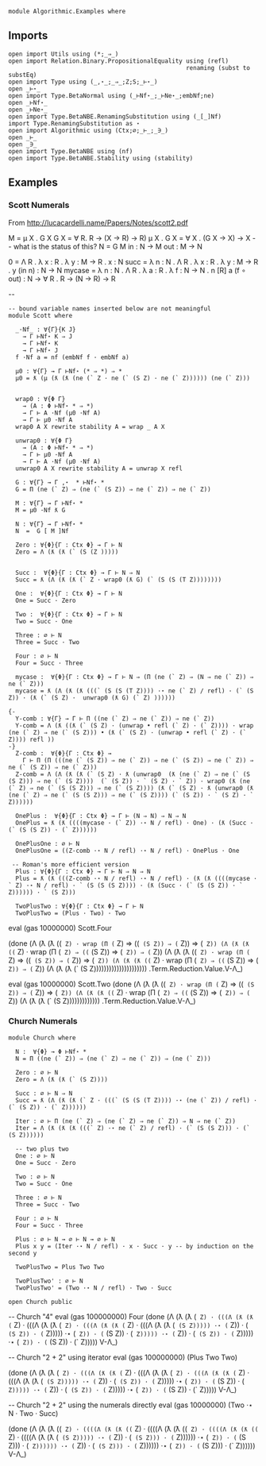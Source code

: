 ```
module Algorithmic.Examples where
```

## Imports

```
open import Utils using (*;_⇒_)
open import Relation.Binary.PropositionalEquality using (refl) 
                                                  renaming (subst to substEq)
open import Type using (_,⋆_;_⇒_;Z;S;_⊢⋆_)
open _⊢⋆_
open import Type.BetaNormal using (_⊢Nf⋆_;_⊢Ne⋆_;embNf;ne)
open _⊢Nf⋆_
open _⊢Ne⋆_
open import Type.BetaNBE.RenamingSubstitution using (_[_]Nf)
import Type.RenamingSubstitution as ⋆
open import Algorithmic using (Ctx;∅;_⊢_;_∋_)
open _⊢_
open _∋_
open import Type.BetaNBE using (nf)
open import Type.BetaNBE.Stability using (stability)
```

## Examples

### Scott Numerals

From http://lucacardelli.name/Papers/Notes/scott2.pdf

M = μ X . G X
G X = ∀ R. R → (X → R) → R)
μ X . G X = ∀ X . (G X → X) → X -- what is the status of this?
N = G M
in  : N → M
out : M → N

0    = Λ R . λ x : R . λ y : M → R . x
     : N
succ = λ n : N . Λ R . λ x : R . λ y : M → R . y (in n)
     : N → N
mycase = λ n : N . Λ R . λ a : R . λ f : N → N . n [R] a (f ∘ out)
     : N → ∀ R . R → (N → R) → R


--

```
-- bound variable names inserted below are not meaningful
module Scott where

  _·Nf_ : ∀{Γ}{K J}
    → Γ ⊢Nf⋆ K ⇒ J
    → Γ ⊢Nf⋆ K
    → Γ ⊢Nf⋆ J
  f ·Nf a = nf (embNf f · embNf a)

  μ0 : ∀{Γ} → Γ ⊢Nf⋆ (* ⇒ *) ⇒ *
  μ0 = ƛ (μ (ƛ (ƛ (ne (` Z · ne (` (S Z) · ne (` Z)))))) (ne (` Z)))


  wrap0 : ∀{Φ Γ}
    → (A : Φ ⊢Nf⋆ * ⇒ *)
    → Γ ⊢ A ·Nf (μ0 ·Nf A)
    → Γ ⊢ μ0 ·Nf A
  wrap0 A X rewrite stability A = wrap _ A X

  unwrap0 : ∀{Φ Γ}
    → (A : Φ ⊢Nf⋆ * ⇒ *)
    → Γ ⊢ μ0 ·Nf A
    → Γ ⊢ A ·Nf (μ0 ·Nf A)
  unwrap0 A X rewrite stability A = unwrap X refl
  
  G : ∀{Γ} → Γ ,⋆  * ⊢Nf⋆ *
  G = Π (ne (` Z) ⇒ (ne (` (S Z)) ⇒ ne (` Z)) ⇒ ne (` Z))
  
  M : ∀{Γ} → Γ ⊢Nf⋆ *
  M = μ0 ·Nf ƛ G

  N : ∀{Γ} → Γ ⊢Nf⋆ *
  N  =  G [ M ]Nf

  Zero : ∀{Φ}{Γ : Ctx Φ} → Γ ⊢ N
  Zero = Λ (ƛ (ƛ (` (S (Z )))))


  Succ :  ∀{Φ}{Γ : Ctx Φ} → Γ ⊢ N ⇒ N
  Succ = ƛ (Λ (ƛ (ƛ (` Z · wrap0 (ƛ G) (` (S (S (T Z))))))))

  One :  ∀{Φ}{Γ : Ctx Φ} → Γ ⊢ N
  One = Succ · Zero
  
  Two :  ∀{Φ}{Γ : Ctx Φ} → Γ ⊢ N
  Two = Succ · One

  Three : ∅ ⊢ N
  Three = Succ · Two

  Four : ∅ ⊢ N
  Four = Succ · Three

  mycase :  ∀{Φ}{Γ : Ctx Φ} → Γ ⊢ N ⇒ (Π (ne (` Z) ⇒ (N ⇒ ne (` Z)) ⇒ ne (` Z)))
  mycase = ƛ (Λ (ƛ (ƛ (((` (S (S (T Z)))) ·⋆ ne (` Z) / refl) · (` (S Z)) · (ƛ (` (S Z) ·  unwrap0 (ƛ G) (` Z) ))))))

{-
  Y-comb : ∀{Γ} → Γ ⊢ Π ((ne (` Z) ⇒ ne (` Z)) ⇒ ne (` Z))
  Y-comb = Λ (ƛ ((ƛ (` (S Z) · (unwrap • refl (` Z) · (` Z)))) · wrap (ne (` Z) ⇒ ne (` (S Z))) • (ƛ (` (S Z) · (unwrap • refl (` Z) · (` Z)))) refl ))
-}
  Z-comb :  ∀{Φ}{Γ : Ctx Φ} →
    Γ ⊢ Π (Π (((ne (` (S Z)) ⇒ ne (` Z)) ⇒ ne (` (S Z)) ⇒ ne (` Z)) ⇒ ne (` (S Z)) ⇒ ne (` Z)))
  Z-comb = Λ (Λ (ƛ (ƛ (` (S Z) · ƛ (unwrap0  (ƛ (ne (` Z) ⇒ ne (` (S (S Z))) ⇒ ne (` (S Z))))  (` (S Z)) · ` (S Z) · ` Z)) · wrap0 (ƛ (ne (` Z) ⇒ ne (` (S (S Z))) ⇒ ne (` (S Z)))) (ƛ (` (S Z) · ƛ (unwrap0 (ƛ (ne (` Z) ⇒ ne (` (S (S Z))) ⇒ ne (` (S Z)))) (` (S Z)) · ` (S Z) · ` Z))))))

  OnePlus :  ∀{Φ}{Γ : Ctx Φ} → Γ ⊢ (N ⇒ N) ⇒ N ⇒ N
  OnePlus = ƛ (ƛ ((((mycase · (` Z)) ·⋆ N / refl) · One) · (ƛ (Succ · (` (S (S Z)) · (` Z))))))

  OnePlusOne : ∅ ⊢ N
  OnePlusOne = ((Z-comb ·⋆ N / refl) ·⋆ N / refl) · OnePlus · One

 -- Roman's more efficient version
  Plus : ∀{Φ}{Γ : Ctx Φ} → Γ ⊢ N ⇒ N ⇒ N
  Plus = ƛ (ƛ (((Z-comb ·⋆ N / refl) ·⋆ N / refl) · (ƛ (ƛ ((((mycase · ` Z) ·⋆ N / refl) · ` (S (S (S Z)))) · (ƛ (Succ · (` (S (S Z)) · ` Z)))))) · ` (S Z)))

  TwoPlusTwo : ∀{Φ}{Γ : Ctx Φ} → Γ ⊢ N
  TwoPlusTwo = (Plus · Two) · Two
```

eval (gas 10000000) Scott.Four

(done
 (Λ
  (ƛ
   (ƛ
    ((` Z) ·
     wrap (Π (` Z) ⇒ ((` (S Z)) ⇒ (` Z)) ⇒ (` Z))
     (Λ
      (ƛ
       (ƛ
        ((` Z) ·
         wrap (Π (` Z) ⇒ ((` (S Z)) ⇒ (` Z)) ⇒ (` Z))
         (Λ
          (ƛ
           (ƛ
            ((` Z) ·
             wrap (Π (` Z) ⇒ ((` (S Z)) ⇒ (` Z)) ⇒ (` Z))
             (Λ
              (ƛ
               (ƛ
                ((` Z) ·
                 wrap (Π (` Z) ⇒ ((` (S Z)) ⇒ (` Z)) ⇒ (` Z))
                 (Λ (ƛ (ƛ (` (S Z)))))))))))))))))))))
 .Term.Reduction.Value.V-Λ_)

eval (gas 10000000) Scott.Two
(done
 (Λ
  (ƛ
   (ƛ
    ((` Z) ·
     wrap (Π (` Z) ⇒ ((` (S Z)) ⇒ (` Z)) ⇒ (` Z))
     (Λ
      (ƛ
       (ƛ
        ((` Z) ·
         wrap (Π (` Z) ⇒ ((` (S Z)) ⇒ (` Z)) ⇒ (` Z))
         (Λ (ƛ (ƛ (` (S Z)))))))))))))
 .Term.Reduction.Value.V-Λ_)

### Church Numerals

```
module Church where

  N :  ∀{Φ} → Φ ⊢Nf⋆ *
  N = Π ((ne (` Z)) ⇒ (ne (` Z) ⇒ ne (` Z)) ⇒ (ne (` Z)))

  Zero : ∅ ⊢ N
  Zero = Λ (ƛ (ƛ (` (S Z))))

  Succ : ∅ ⊢ N ⇒ N
  Succ = ƛ (Λ (ƛ (ƛ (` Z · (((` (S (S (T Z)))) ·⋆ (ne (` Z)) / refl) · (` (S Z)) · (` Z))))))
  
  Iter : ∅ ⊢ Π (ne (` Z) ⇒ (ne (` Z) ⇒ ne (` Z)) ⇒ N ⇒ ne (` Z))
  Iter = Λ (ƛ (ƛ (ƛ (((` Z) ·⋆ ne (` Z) / refl) · (` (S (S Z))) · (` (S Z))))))

  -- two plus two
  One : ∅ ⊢ N
  One = Succ · Zero

  Two : ∅ ⊢ N
  Two = Succ · One

  Three : ∅ ⊢ N
  Three = Succ · Two

  Four : ∅ ⊢ N
  Four = Succ · Three

  Plus : ∅ ⊢ N → ∅ ⊢ N → ∅ ⊢ N
  Plus x y = (Iter ·⋆ N / refl) · x · Succ · y -- by induction on the second y

  TwoPlusTwo = Plus Two Two

  TwoPlusTwo' : ∅ ⊢ N
  TwoPlusTwo' = (Two ·⋆ N / refl) · Two · Succ

open Church public
```

-- Church "4"
eval (gas 100000000) Four
(done
 (Λ
  (ƛ
   (ƛ
    (` Z) ·
    (((Λ
       (ƛ
        (ƛ
         (` Z) ·
         (((Λ
            (ƛ
             (ƛ
              (` Z) ·
              (((Λ
                 (ƛ
                  (ƛ
                   (` Z) · (((Λ (ƛ (ƛ (` (S Z))))) ·⋆ (` Z)) · (` (S Z)) · (` Z)))))
                ·⋆ (` Z))
               · (` (S Z))
               · (` Z)))))
           ·⋆ (` Z))
          · (` (S Z))
          · (` Z)))))
      ·⋆ (` Z))
     · (` (S Z))
     · (` Z)))))
 V-Λ_)

-- Church "2 + 2" using iterator
eval (gas 100000000) (Plus Two Two)

(done
 (Λ
  (ƛ
   (ƛ
    (` Z) ·
    (((Λ
       (ƛ
        (ƛ
         (` Z) ·
         (((Λ
            (ƛ
             (ƛ
              (` Z) ·
              (((Λ
                 (ƛ
                  (ƛ
                   (` Z) · (((Λ (ƛ (ƛ (` (S Z))))) ·⋆ (` Z)) · (` (S Z)) · (` Z)))))
                ·⋆ (` Z))
               · (` (S Z))
               · (` Z)))))
           ·⋆ (` Z))
          · (` (S Z))
          · (` Z)))))
      ·⋆ (` Z))
     · (` (S Z))
     · (` Z)))))
 V-Λ_)

-- Church "2 + 2" using the numerals directly
eval (gas 10000000) (Two ·⋆ N · Two · Succ)

(done
 (Λ
  (ƛ
   (ƛ
    ((` Z) ·
     ((((Λ
         (ƛ
          (ƛ
           ((` Z) ·
            ((((Λ
                (ƛ
                 (ƛ
                  ((` Z) ·
                   ((((Λ
                       (ƛ
                        (ƛ
                         ((` Z) ·
                          ((((Λ (ƛ (ƛ (` (S Z))))) ·⋆ (` Z)) · (` (S Z))) · (` Z))))))
                      ·⋆ (` Z))
                     · (` (S Z)))
                    · (` Z))))))
               ·⋆ (` Z))
              · (` (S Z)))
             · (` Z))))))
        ·⋆ (` Z))
       · (` (S Z)))
      · (` Z))))))
 V-Λ_)
